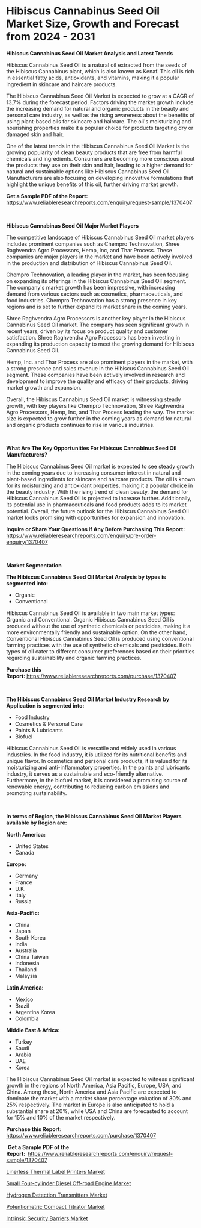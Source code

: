 <p><h1>Hibiscus Cannabinus Seed Oil Market Size, Growth and Forecast from 2024 - 2031</h1></p><p><strong>Hibiscus Cannabinus Seed Oil Market Analysis and Latest Trends</strong></p>
<p><p>Hibiscus Cannabinus Seed Oil is a natural oil extracted from the seeds of the Hibiscus Cannabinus plant, which is also known as Kenaf. This oil is rich in essential fatty acids, antioxidants, and vitamins, making it a popular ingredient in skincare and haircare products.</p><p>The Hibiscus Cannabinus Seed Oil Market is expected to grow at a CAGR of 13.7% during the forecast period. Factors driving the market growth include the increasing demand for natural and organic products in the beauty and personal care industry, as well as the rising awareness about the benefits of using plant-based oils for skincare and haircare. The oil's moisturizing and nourishing properties make it a popular choice for products targeting dry or damaged skin and hair.</p><p>One of the latest trends in the Hibiscus Cannabinus Seed Oil Market is the growing popularity of clean beauty products that are free from harmful chemicals and ingredients. Consumers are becoming more conscious about the products they use on their skin and hair, leading to a higher demand for natural and sustainable options like Hibiscus Cannabinus Seed Oil. Manufacturers are also focusing on developing innovative formulations that highlight the unique benefits of this oil, further driving market growth.</p></p>
<p><strong>Get a Sample PDF of the Report:&nbsp;</strong> <a href="https://www.reliableresearchreports.com/enquiry/request-sample/1370407">https://www.reliableresearchreports.com/enquiry/request-sample/1370407</a></p>
<p>&nbsp;</p>
<p><strong>Hibiscus Cannabinus Seed Oil Major Market Players</strong></p>
<p><p>The competitive landscape of Hibiscus Cannabinus Seed Oil market players includes prominent companies such as Chempro Technovation, Shree Raghvendra Agro Processors, Hemp, Inc, and Thar Process. These companies are major players in the market and have been actively involved in the production and distribution of Hibiscus Cannabinus Seed Oil.</p><p>Chempro Technovation, a leading player in the market, has been focusing on expanding its offerings in the Hibiscus Cannabinus Seed Oil segment. The company's market growth has been impressive, with increasing demand from various sectors such as cosmetics, pharmaceuticals, and food industries. Chempro Technovation has a strong presence in key regions and is set to further expand its market share in the coming years.</p><p>Shree Raghvendra Agro Processors is another key player in the Hibiscus Cannabinus Seed Oil market. The company has seen significant growth in recent years, driven by its focus on product quality and customer satisfaction. Shree Raghvendra Agro Processors has been investing in expanding its production capacity to meet the growing demand for Hibiscus Cannabinus Seed Oil.</p><p>Hemp, Inc. and Thar Process are also prominent players in the market, with a strong presence and sales revenue in the Hibiscus Cannabinus Seed Oil segment. These companies have been actively involved in research and development to improve the quality and efficacy of their products, driving market growth and expansion.</p><p>Overall, the Hibiscus Cannabinus Seed Oil market is witnessing steady growth, with key players like Chempro Technovation, Shree Raghvendra Agro Processors, Hemp, Inc, and Thar Process leading the way. The market size is expected to grow further in the coming years as demand for natural and organic products continues to rise in various industries.</p></p>
<p>&nbsp;</p>
<p><strong>What Are The Key Opportunities For Hibiscus Cannabinus Seed Oil Manufacturers?</strong></p>
<p><p>The Hibiscus Cannabinus Seed Oil market is expected to see steady growth in the coming years due to increasing consumer interest in natural and plant-based ingredients for skincare and haircare products. The oil is known for its moisturizing and antioxidant properties, making it a popular choice in the beauty industry. With the rising trend of clean beauty, the demand for Hibiscus Cannabinus Seed Oil is projected to increase further. Additionally, its potential use in pharmaceuticals and food products adds to its market potential. Overall, the future outlook for the Hibiscus Cannabinus Seed Oil market looks promising with opportunities for expansion and innovation.</p></p>
<p><strong>Inquire or Share Your Questions If Any Before Purchasing This Report:</strong> <a href="https://www.reliableresearchreports.com/enquiry/pre-order-enquiry/1370407">https://www.reliableresearchreports.com/enquiry/pre-order-enquiry/1370407</a></p>
<p>&nbsp;</p>
<p><strong>Market Segmentation</strong></p>
<p><strong>The Hibiscus Cannabinus Seed Oil Market Analysis by types is segmented into:</strong></p>
<p><ul><li>Organic</li><li>Conventional</li></ul></p>
<p><p>Hibiscus Cannabinus Seed Oil is available in two main market types: Organic and Conventional. Organic Hibiscus Cannabinus Seed Oil is produced without the use of synthetic chemicals or pesticides, making it a more environmentally friendly and sustainable option. On the other hand, Conventional Hibiscus Cannabinus Seed Oil is produced using conventional farming practices with the use of synthetic chemicals and pesticides. Both types of oil cater to different consumer preferences based on their priorities regarding sustainability and organic farming practices.</p></p>
<p><strong>Purchase this Report:&nbsp;</strong><a href="https://www.reliableresearchreports.com/purchase/1370407">https://www.reliableresearchreports.com/purchase/1370407</a></p>
<p>&nbsp;</p>
<p><strong>The Hibiscus Cannabinus Seed Oil Market Industry Research by Application is segmented into:</strong></p>
<p><ul><li>Food Industry</li><li>Cosmetics & Personal Care</li><li>Paints & Lubricants</li><li>Biofuel</li></ul></p>
<p><p>Hibiscus Cannabinus Seed Oil is versatile and widely used in various industries. In the food industry, it is utilized for its nutritional benefits and unique flavor. In cosmetics and personal care products, it is valued for its moisturizing and anti-inflammatory properties. In the paints and lubricants industry, it serves as a sustainable and eco-friendly alternative. Furthermore, in the biofuel market, it is considered a promising source of renewable energy, contributing to reducing carbon emissions and promoting sustainability.</p></p>
<p>&nbsp;</p>
<p><strong>In terms of Region, the Hibiscus Cannabinus Seed Oil Market Players available by Region are:</strong></p>
<p>
    <p> <strong> North America: </strong>
        <ul>
            <li>United States</li>
            <li>Canada</li>
        </ul>
        </p> 
    <p> <strong> Europe: </strong>
        <ul>
            <li>Germany</li>
            <li>France</li>
            <li>U.K.</li>
            <li>Italy</li>
            <li>Russia</li>
        </ul>
        </p> 
    <p> <strong> Asia-Pacific: </strong>
        <ul>
            <li>China</li>
            <li>Japan</li>
            <li>South Korea</li>
            <li>India</li>
            <li>Australia</li>
            <li>China Taiwan</li>
            <li>Indonesia</li>
            <li>Thailand</li>
            <li>Malaysia</li>
        </ul>
        </p> 
    <p> <strong> Latin America: </strong>
        <ul>
            <li>Mexico</li>
            <li>Brazil</li>
            <li>Argentina Korea</li>
            <li>Colombia</li>
        </ul>
        </p> 
    <p> <strong> Middle East & Africa: </strong>
        <ul>
            <li>Turkey</li>
            <li>Saudi</li>
            <li>Arabia</li>
            <li>UAE</li>
            <li>Korea</li>
        </ul>
    </p>
    </p>
<p><p>The Hibiscus Cannabinus Seed Oil market is expected to witness significant growth in the regions of North America, Asia Pacific, Europe, USA, and China. Among these, North America and Asia Pacific are expected to dominate the market with a market share percentage valuation of 30% and 25% respectively. The market in Europe is also anticipated to hold a substantial share at 20%, while USA and China are forecasted to account for 15% and 10% of the market respectively.</p></p>
<p><strong>Purchase this Report: </strong><a href="https://www.reliableresearchreports.com/purchase/1370407">https://www.reliableresearchreports.com/purchase/1370407</a></p>
<p>&nbsp;<strong>Get a Sample PDF of the Report:&nbsp;&nbsp;</strong><a href="https://www.reliableresearchreports.com/enquiry/request-sample/1370407">https://www.reliableresearchreports.com/enquiry/request-sample/1370407</a></p>
<p><strong></strong></p>
<p><p><a href="https://medium.com/@leatharohan/linerless-thermal-label-printers-market-insights-into-market-cagr-market-trends-and-growth-0d4528f42eb4">Linerless Thermal Label Printers Market</a></p><p><a href="https://medium.com/@leatharohan/small-four-cylinder-diesel-off-road-engine-market-analysis-and-sze-forecasted-for-period-from-2024-de88c1df70ab">Small Four-cylinder Diesel Off-road Engine Market</a></p><p><a href="https://medium.com/@leatharohan/hydrogen-detection-transmitters-market-the-key-to-successful-business-strategy-forecast-till-2031-1a690101b5d6">Hydrogen Detection Transmitters Market</a></p><p><a href="https://medium.com/@leatharohan/potentiometric-compact-titrator-market-trends-forecast-and-competitive-analysis-to-2031-e128ed424349">Potentiometric Compact Titrator Market</a></p><p><a href="https://medium.com/@leatharohan/intrinsic-security-barriers-market-trends-forecast-and-competitive-analysis-to-2031-e154986fa9af">Intrinsic Security Barriers Market</a></p></p>
